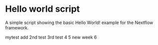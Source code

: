 Hello world script
====================

A simple script showing the basic Hello World! example for the Nextflow framework. 

mytest add
2nd test
3rd test
4
5 new week
6
